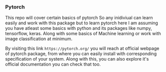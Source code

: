 ### Pytorch

This repo will cover certain basics of pytorch So any inidiviual can learn easily and work with this package but to learn pytorch here I am assuming you have atleast some basics with python and its packages like numpy, tensorflow, keras. Along with some basics of Machine learning or work with image classification at minimum.

By visiting this link `https://pytorch.org/` you will reach at official webpage of pytorch package, from where you can easily install with corresponding specification of your system. Along with this, you can also explore it's official documentation you can check that too.

